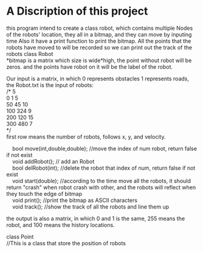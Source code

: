 <h1>A Discription of this project</h1>
<body>this program intend to create a class robot, which contains multiple Nodes of the robots' location, they all in a bitmap, and they can move by inputing time Also it have a print function to print the bitmap. All the points that the robots have moved to will be recorded so we can print out the track of the robots</body>

<body>
class Robot<br>
*bitmap is a matrix which size is wide*high, the point without robot will be zeros. and the points have robot on it will be the label of the robot.

Our input is a matrix, in which 0 represents obstacles 1 represents roads, the Robot.txt is the input of robots:<br>
/*
5<br>
0 1 5<br>
50 45 10<br>
100 324 9<br>
200 120 15<br>
300 480 7<br>
*/<br>
first row means the number of robots, follows x, y, and velocity.

&nbsp;&nbsp;&nbsp;&nbsp;bool move(int,double,double); //move the index of num robot, return false if not exist<br>
&nbsp;&nbsp;&nbsp;&nbsp;void addRobot(); // add an Robot<br>
&nbsp;&nbsp;&nbsp;&nbsp;bool delRobot(int); //delete the robot that index of num, return false if not exist<br>
&nbsp;&nbsp;&nbsp;&nbsp;void start(double); //according to the time move all the robots, it should return "crash" when robot crash with other, and the robots will reflect when they touch the edge of bitmap<br>
&nbsp;&nbsp;&nbsp;&nbsp;void print(); //print the bitmap as ASCII characters<br>
&nbsp;&nbsp;&nbsp;&nbsp;void track(); //show the track of all the robots and line them up<br>

the output is also a matrix, in which 0 and 1 is the same, 255 means the robot, and 100 means the history locations.

class Point<br>
//This is a class that store the position of robots


	
</body>
